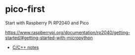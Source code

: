 # pico-first

Start with Raspberry Pi RP2040 and Pico

https://www.raspberrypi.org/documentation/rp2040/getting-started/#getting-started-with-micropython


- [C/C++ notes](cpp-start.md)
